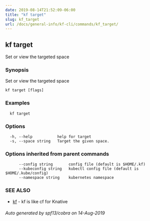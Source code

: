 ```yaml
---
date: 2019-08-14T21:52:09-06:00
title: "kf target"
slug: kf_target
url: /docs/general-info/kf-cli/commands/kf_target/
---
```

## kf target

Set or view the targeted space

### Synopsis

Set or view the targeted space

```
kf target [flags]
```

### Examples

```
  kf target
```

### Options

```
  -h, --help           help for target
  -s, --space string   Target the given space.
```

### Options inherited from parent commands

```
      --config string       config file (default is $HOME/.kf)
      --kubeconfig string   kubectl config file (default is $HOME/.kube/config)
      --namespace string    kubernetes namespace
```

### SEE ALSO

* [kf](/docs/general-info/kf-cli/commands/kf/)	 - kf is like cf for Knative

###### Auto generated by spf13/cobra on 14-Aug-2019
